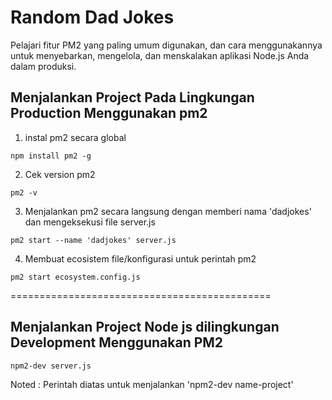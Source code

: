 # Random Dad Jokes

Pelajari fitur PM2 yang paling umum digunakan, dan cara menggunakannya untuk menyebarkan, mengelola, dan menskalakan aplikasi Node.js Anda dalam produksi.

## Menjalankan Project Pada Lingkungan Production Menggunakan pm2

1. instal pm2 secara global

```shell
npm install pm2 -g
```

2. Cek version pm2

```shell
pm2 -v
```

3. Menjalankan pm2 secara langsung dengan memberi nama 'dadjokes' dan mengeksekusi file server.js

```shell
pm2 start --name 'dadjokes' server.js
```

4. Membuat ecosistem file/konfigurasi untuk perintah pm2

```shell
pm2 start ecosystem.config.js
```

=============================================

## Menjalankan Project Node js dilingkungan Development Menggunakan PM2

```shell
npm2-dev server.js
```

Noted : Perintah diatas untuk menjalankan 'npm2-dev name-project'
